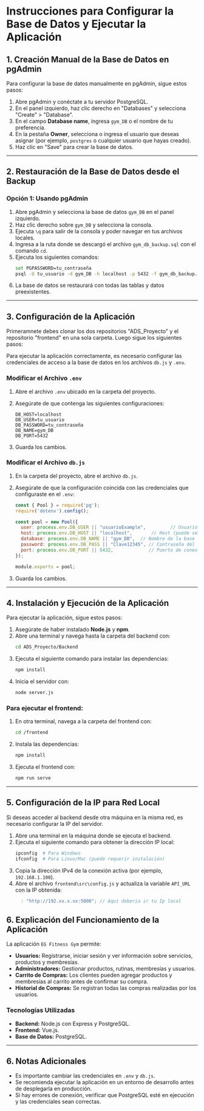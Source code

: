 # Instrucciones para Configurar la Base de Datos y Ejecutar la Aplicación


## 1. Creación Manual de la Base de Datos en pgAdmin

Para configurar la base de datos manualmente en pgAdmin, sigue estos pasos:

1. Abre pgAdmin y conéctate a tu servidor PostgreSQL.
2. En el panel izquierdo, haz clic derecho en "Databases" y selecciona "Create" > "Database".
3. En el campo **Database name**, ingresa `gym_DB` o el nombre de tu preferencia.
4. En la pestaña **Owner**, selecciona o ingresa el usuario que deseas asignar (por ejemplo, `postgres` o cualquier usuario que hayas creado).
5. Haz clic en "Save" para crear la base de datos.

---

## 2. Restauración de la Base de Datos desde el Backup

### Opción 1: Usando pgAdmin

1. Abre pgAdmin y selecciona la base de datos `gym_DB` en el panel izquierdo.
2. Haz clic derecho sobre `gym_DB` y selecciona la consola.
3. Ejecuta `\q` para salir de la consola y poder navegar en tus archivos locales.
4. Ingresa a la ruta donde se descargó el archivo `gym_db_backup.sql` con el comando `cd`.
5. Ejecuta los siguientes comandos:
   ```sh
   set PGPASSWORD=tu_contraseña
   psql -U tu_usuario -d gym_DB -h localhost -p 5432 -f gym_db_backup.sql
   ```
6. La base de datos se restaurará con todas las tablas y datos preexistentes.

---

## 3. Configuración de la Aplicación

Primeramnete debes clonar los dos repositorios "ADS_Proyecto" y el repositorio "frontend" en una sola carpeta.
Luego sigue los siguientes pasos:

Para ejecutar la aplicación correctamente, es necesario configurar las credenciales de acceso a la base de datos en los archivos `db.js` y `.env`.

### Modificar el Archivo `.env`

1. Abre el archivo `.env` ubicado en la carpeta del proyecto.

2. Asegúrate de que contenga las siguientes configuraciones:

   ```env
   DB_HOST=localhost
   DB_USER=tu_usuario
   DB_PASSWORD=tu_contraseña
   DB_NAME=gym_DB
   DB_PORT=5432
   ```

3. Guarda los cambios.

### Modificar el Archivo `db.js`

1. En la carpeta del proyecto, abre el archivo `db.js`.

2. Asegúrate de que la configuración coincida con las credenciales que configuraste en el `.env`:

   ```js
   const { Pool } = require('pg');
   require('dotenv').config();

   const pool = new Pool({
     user: process.env.DB_USER || "usuarioExample",         // Usuario de PostgreSQL
     host: process.env.DB_HOST || "localhost",       // Host (puede ser localhost o remoto)
     database: process.env.DB_NAME || "gym_DB",  // Nombre de la base de datos
     password: process.env.DB_PASS || "Clave12345", // Contraseña del usuario asignado a tu base de datos.
     port: process.env.DB_PORT || 5432,             // Puerto de conexión (por defecto 5432)
   });

   module.exports = pool;
   ```

3. Guarda los cambios.

---

## 4. Instalación y Ejecución de la Aplicación

Para ejecutar la aplicación, sigue estos pasos:

1. Asegúrate de haber instalado **Node.js** y **npm**.
2. Abre una terminal y navega hasta la carpeta del backend con:
   ```sh
   cd ADS_Proyecto/Backend
   ```
3. Ejecuta el siguiente comando para instalar las dependencias:
   ```sh
   npm install
   ```
4. Inicia el servidor con:
   ```sh
   node server.js
   ```

### Para ejecutar el frontend:

1. En otra terminal, navega a la carpeta del frontend con:
   ```sh
   cd /frontend
   ```
2. Instala las dependencias:
   ```sh
   npm install
   ```
3. Ejecuta el frontend con:
   ```sh
   npm run serve
   ```

---
## 5. Configuración de la IP para Red Local

Si deseas acceder al backend desde otra máquina en la misma red, es necesario configurar la IP del servidor.

1. Abre una terminal en la máquina donde se ejecuta el backend.
2. Ejecuta el siguiente comando para obtener la dirección IP local:
   ```sh
   ipconfig  # Para Windows
   ifconfig  # Para Linux/Mac (puede requerir instalación)
   ```
3. Copia la dirección IPv4 de la conexión activa (por ejemplo, `192.168.1.100`).
4. Abre el archivo `frontend\src\config.js` y actualiza la variable `API_URL` con la IP obtenida:
   ```js
     : "http://192.xx.x.xx:5000"; // Aqui deberia ir tu Ip local
   ```

## 6. Explicación del Funcionamiento de la Aplicación

La aplicación `EG Fitness Gym` permite:

- **Usuarios:** Registrarse, iniciar sesión y ver información sobre servicios, productos y membresías.
- **Administradores:** Gestionar productos, rutinas, membresías y usuarios.
- **Carrito de Compras:** Los clientes pueden agregar productos y membresías al carrito antes de confirmar su compra.
- **Historial de Compras:** Se registran todas las compras realizadas por los usuarios.

### Tecnologías Utilizadas

- **Backend:** Node.js con Express y PostgreSQL.
- **Frontend:** Vue.js.
- **Base de Datos:** PostgreSQL.

---

## 6. Notas Adicionales

- Es importante cambiar las credenciales en `.env` y `db.js`.
- Se recomienda ejecutar la aplicación en un entorno de desarrollo antes de desplegarla en producción.
- Si hay errores de conexión, verificar que PostgreSQL esté en ejecución y las credenciales sean correctas.

